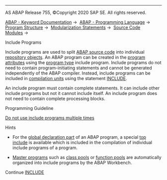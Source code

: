  

* * *

AS ABAP Release 755, ©Copyright 2020 SAP SE. All rights reserved.

[ABAP - Keyword Documentation](javascript:call_link\('abenabap.htm'\)) →  [ABAP - Programming Language](javascript:call_link\('abenabap_reference.htm'\)) →  [Program Structure](javascript:call_link\('abenabap_program_layout.htm'\)) →  [Modularization Statements](javascript:call_link\('abenabap_language_modularization.htm'\)) →  [Source Code Modules](javascript:call_link\('abenabap_language_includes.htm'\)) → 

Include Programs

Include programs are used to split [ABAP source code](javascript:call_link\('abenabap_source_code_glosry.htm'\) "Glossary Entry") into individual [repository objects](javascript:call_link\('abenrepository_object_glosry.htm'\) "Glossary Entry"). An ABAP program can be created in the [program attributes](javascript:call_link\('abenprogram_attribute_glosry.htm'\) "Glossary Entry") using the [program type](javascript:call_link\('abenprogram_type_glosry.htm'\) "Glossary Entry") include program. Include programs do not need to contain program-initiating statements and cannot be generated independently of the ABAP compiler. Instead, include programs can be included in [compilation units](javascript:call_link\('abencompilation_unit_glosry.htm'\) "Glossary Entry") using the statement [INCLUDE](javascript:call_link\('abapinclude_prog.htm'\)).

An include program must contain complete statements. It can include other include programs but not it cannot include itself. An include program does not need to contain complete processing blocks.

Programming Guideline

[Do not use include programs multiple times](javascript:call_link\('abenmultiple_use_include_guidl.htm'\) "Guideline")

Hints

-   For the [global declaration part](javascript:call_link\('abenglobal_declaration_sect_glosry.htm'\) "Glossary Entry") of an ABAP program, a special [top include](javascript:call_link\('abentop_include_glosry.htm'\) "Glossary Entry") is available which is included in the compilation of individual include programs of a program.

-   [Master programs](javascript:call_link\('abenmaster_program_glosry.htm'\) "Glossary Entry") such as [class pools](javascript:call_link\('abenclass_pool_glosry.htm'\) "Glossary Entry") or [function pools](javascript:call_link\('abenfunction_pool_glosry.htm'\) "Glossary Entry") are automatically organized into include programs by the ABAP Workbench.

Continue
[INCLUDE](javascript:call_link\('abapinclude_prog.htm'\))